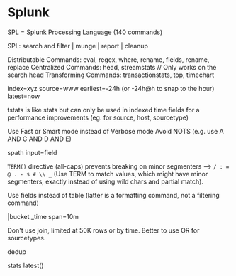 # Splunk

SPL = Splunk Processing Language (140 commands)

SPL: search and filter | munge | report | cleanup

Distributable Commands: eval, regex, where, rename, fields, rename, replace 
Centralized Commands: head, streamstats          // Only works on the search head
Transforming Commands: transactionstats, top, timechart

index=xyz
source=www
earliest=-24h   (or -24h@h to snap to the hour)
latest=now

tstats is like stats but can only be used in indexed time fields for a performance improvements (eg. for source, host, sourcetype)

Use Fast or Smart mode instead of Verbose mode
Avoid NOTS (e.g. use A AND C AND D AND E)

spath input=field


`TERM()` directive (all-caps)
prevents breaking on minor segmenters --> `/ : = @ . - $ # \\ _`
(Use TERM to match values, which might have minor segmenters, exactly instead of using wild chars and partial match).

Use fields instead of table (latter is a formatting command, not a filtering command)


|bucket _time span=10m

Don't use join, limited at 50K rows or by time. Better to use OR for sourcetypes.

dedup

stats latest()

